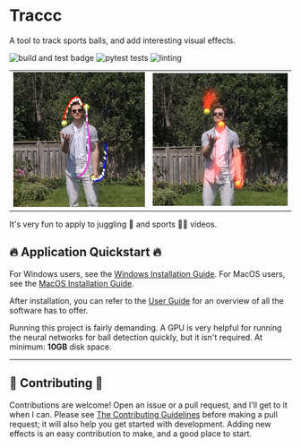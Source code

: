 # Traccc

A tool to track sports balls, and add interesting visual effects. 

![build and test badge](https://github.com/SinclairHudson/traccc/actions/workflows/docker-build-test.yml/badge.svg)
![pytest tests](https://github.com/SinclairHudson/traccc/actions/workflows/pytest.yml/badge.svg)
![linting](https://github.com/SinclairHudson/traccc/actions/workflows/pylint.yml/badge.svg)

|||
|---|---|
|![debug output of the pipeline](img/debug.png)|![sample contrail output](img/contrail.png)|

It's very fun to apply to juggling 🤹 and sports 🏐🏀 videos.


## 🔥 Application Quickstart 🔥


For Windows users, see the [Windows Installation Guide](docs/install_windows.md).
For MacOS users, see the [MacOS Installation Guide](docs/install_macos.md).

After installation, you can refer to the [User Guide](docs/user_guide.md) for an
overview of all the software has to offer.

Running this project is fairly demanding.
A GPU is very helpful for running the neural networks for ball detection quickly, but it isn't required.
At minimum: **10GB** disk space.

---

## 📝 Contributing 📝

Contributions are welcome! Open an issue or a pull request, and I'll get to it when I can.
Please see [The Contributing Guidelines](CONTRIBUTING.md) before making a pull request; it will also help you get started with development.
Adding new effects is an easy contribution to make, and a good place to start.
